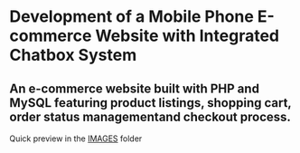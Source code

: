 # Development of a Mobile Phone E-commerce Website with Integrated Chatbox System
An e-commerce website built with PHP and MySQL featuring product listings, shopping cart, order status managementand checkout process.
-----------------------------------
Quick preview in the <a href="IMAGES">IMAGES</a> folder
